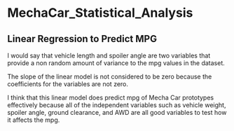 # MechaCar_Statistical_Analysis

## Linear Regression to Predict MPG
I would say that vehicle length and spoiler angle are two variables that provide a non random amount of variance to the mpg values in the dataset. 

The slope of the linear model is not considered to be zero because the coefficients for the variables are not zero.

I think that this linear model does predict mpg of Mecha Car prototypes effectively because all of the independent variables such as vehicle weight, spoiler angle, ground clearance, and AWD are all good variables to test how it affects the mpg. 


